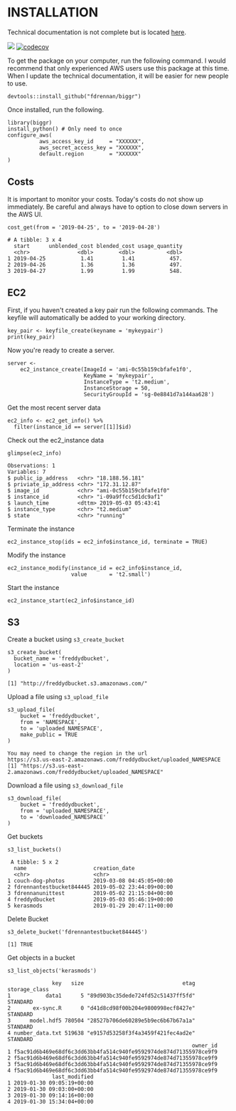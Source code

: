# INSTALLATION

Technical documentation is not complete but is located [here](https://fdrennan.github.io/biggr_book/).

![](https://travis-ci.org/fdrennan/awsR.svg?branch=master)
[![codecov](https://codecov.io/gh/fdrennan/biggr/branch/master/graph/badge.svg)](https://codecov.io/gh/fdrennan/biggr)

To get the package on your computer, run the following command. I would recommend that only experienced AWS users use this package at this time. When I update the technical documentation, it will be easier for new people to use.


```{r}
devtools::install_github("fdrennan/biggr")
```

Once installed, run the following.
```{r}
library(biggr)
install_python() # Only need to once
configure_aws(
          aws_access_key_id     = "XXXXXX",
          aws_secret_access_key = "XXXXXX",
          default.region        = "XXXXXX"
)
```

## Costs

It is important to monitor your costs. Today's costs do not show up immediately. Be careful and always have to option to close down servers in the AWS UI.

```{r}
cost_get(from = '2019-04-25', to = '2019-04-28')
```

```
# A tibble: 3 x 4
  start      unblended_cost blended_cost usage_quantity
  <chr>               <dbl>        <dbl>          <dbl>
1 2019-04-25           1.41         1.41           457.
2 2019-04-26           1.36         1.36           497.
3 2019-04-27           1.99         1.99           548.
```

## EC2

First, if you haven't created a key pair run the following commands. The keyfile will automatically be added to your working directory.

```{r}
key_pair <- keyfile_create(keyname = 'mykeypair')
print(key_pair)
```

Now you're ready to create a server. 
```{r}
server <- 
    ec2_instance_create(ImageId = 'ami-0c55b159cbfafe1f0',
                        KeyName = 'mykeypair',
                        InstanceType = 't2.medium',
                        InstanceStorage = 50,
                        SecurityGroupId = 'sg-0e8841d7a144aa628')
```

Get the most recent server data 
```{r}
ec2_info <- ec2_get_info() %>% 
  filter(instance_id == server[[1]]$id) 
```

Check out the ec2_instance data
```{r}
glimpse(ec2_info)
```

```
Observations: 1
Variables: 7
$ public_ip_address   <chr> "18.188.56.181"
$ priviate_ip_address <chr> "172.31.12.87"
$ image_id            <chr> "ami-0c55b159cbfafe1f0"
$ instance_id         <chr> "i-09a9ffcc5d1dc9af1"
$ launch_time         <dttm> 2019-05-03 05:43:41
$ instance_type       <chr> "t2.medium"
$ state               <chr> "running"
```

Terminate the instance
```{r}
ec2_instance_stop(ids = ec2_info$instance_id, terminate = TRUE)
```

Modify the instance
```{r}
ec2_instance_modify(instance_id = ec2_info$instance_id,
                    value       = 't2.small')
```

Start the instance
```{r}
ec2_instance_start(ec2_info$instance_id)
```


## S3

Create a bucket using `s3_create_bucket`

```{r}
s3_create_bucket(
  bucket_name = 'freddydbucket', 
  location = 'us-east-2'
)
```

```
[1] "http://freddydbucket.s3.amazonaws.com/"
```

Upload a file using `s3_upload_file`
```{r}
s3_upload_file(
    bucket = 'freddydbucket', 
    from = 'NAMESPACE', 
    to = 'uploaded_NAMESPACE',
    make_public = TRUE
)
```

```
You may need to change the region in the url
https://s3.us-east-2.amazonaws.com/freddydbucket/uploaded_NAMESPACE
[1] "https://s3.us-east-2.amazonaws.com/freddydbucket/uploaded_NAMESPACE"
```

Download a file using `s3_download_file`
```{r}
s3_download_file(
    bucket = 'freddydbucket', 
    from = 'uploaded_NAMESPACE', 
    to = 'downloaded_NAMESPACE'
)
```

Get buckets
```{r}
s3_list_buckets()
```

```
 A tibble: 5 x 2
  name                     creation_date            
  <chr>                    <chr>                    
1 couch-dog-photos         2019-03-08 04:45:05+00:00
2 fdrennantestbucket844445 2019-05-02 23:44:09+00:00
3 fdrennanunittest         2019-05-02 21:15:04+00:00
4 freddydbucket            2019-05-03 05:46:19+00:00
5 kerasmods                2019-01-29 20:47:11+00:00
```

Delete Bucket
```{r}
s3_delete_bucket('fdrennantestbucket844445')
```

```
[1] TRUE
```

Get objects in a bucket
```{r}
s3_list_objects('kerasmods')
```

```
              key   size                               etag storage_class
1           data1      5 "89d903bc35dede724fd52c51437ff5fd"      STANDARD
2       ex-sync.R      0 "d41d8cd98f00b204e9800998ecf8427e"      STANDARD
3      model.hdf5 780504 "28527b706de60289e5b9ec6b67b67a1a"      STANDARD
4 number_data.txt 519638 "e9157d53258f3f4a3459f421fec4ad2e"      STANDARD
                                                          owner_id
1 f5ac91d6b469e68df6c3dd63bb4fa514c940fe9592974de874d71355978ce9f9
2 f5ac91d6b469e68df6c3dd63bb4fa514c940fe9592974de874d71355978ce9f9
3 f5ac91d6b469e68df6c3dd63bb4fa514c940fe9592974de874d71355978ce9f9
4 f5ac91d6b469e68df6c3dd63bb4fa514c940fe9592974de874d71355978ce9f9
              last_modified
1 2019-01-30 09:05:19+00:00
2 2019-01-30 09:03:00+00:00
3 2019-01-30 09:14:16+00:00
4 2019-01-30 15:34:04+00:00
```

